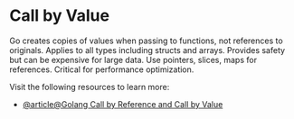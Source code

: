 # Call by Value

Go creates copies of values when passing to functions, not references to originals. Applies to all types including structs and arrays. Provides safety but can be expensive for large data. Use pointers, slices, maps for references. Critical for performance optimization.

Visit the following resources to learn more:

- [@article@Golang Call by Reference and Call by Value](https://www.scaler.com/topics/golang/golang-call-by-reference-and-call-by-value)
